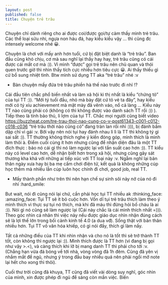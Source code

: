 ```yaml
---
layout: post
published: false
title: Chuyện trẻ trâu
---
```


Chuyện chỉ dành riêng cho ai được coi/được gọi/tự cảm thấy mình trẻ trâu. Các thể loại sửu nhi, ngựa non háu đá, hay kiểu kiểu vậy … thì cũng đc intensely welcome nhé 😀.

Chuyện là chơi với mấy anh hơn tuổi, cứ bị đặt biệt danh là “trẻ trâu”. Ban đầu cũng khó chịu, cơ mà sau nghĩ lại thấy hay hay, trẻ trâu cũng có cái được cái mất cơ mà :)).
Vì mình “được” gọi trẻ trâu nên chủ quan và thói quen trước giờ thì nhìn thấy tích cực nhiều hơn tiêu cực 😀. Ai thấy thiếu gì cứ bổ sung nhiệt tình. Btw mình sử dụng TT aka “trẻ trâu” nhé :v

- Bàn chuyện mấy đứa trẻ trâu phiền hà thế nào trước đi nhỉ !?

Cái đầu tiên chắc phổ biến nhất và làm xã hội kì thị nhất là kiểu “chứng tỏ” của tụi TT :)). “Mới tý tuổi đầu, nhỏ mà bày đặt cứ tỏ vẻ ta đây”, hay kiểu mới có tý xíu achievement mà mặt mày đã vênh váo, nổ cả làng … Kiểu này TT nào cũng phải có (không có thì không được vào danh sách TT rồi :)) ).
Tiếp theo là tính bảo thủ, lì lợm của tụi TT. Chắc mọi người cũng biết video https://buzzheat.com/tre-trau-thoi-nao-cung-co-v-post61343-c001-c012-c018-c036 “trẻ trâu thời nào cũng có” đang tràn lan rồi nhỉ :))), bị đánh bầm dập chỉ vì gái :v. Bởi vậy nên nói tụi hay đánh nhau lì lì là TT thì không tý gì sai sất :)). TT thường không thích nghe ý kiến đóng góp, mình thích là mình làm thôi à.
Điểm cuối cùng ít hơn nhưng cũng để nhận diện đâu là một TT đích thực : bảo nó cái gì thì nó làm ngược lại với tần suất cao hơn :)). TT kiểu này có level cao hơn, dễ nhận biết hơn trong xã hội, nhưng cũng gây sát thương kha khá với những ai tiếp xúc với TT loại này :v. Ngẫm nghĩ lại bản thân ngày xưa hay bị ba mẹ cấm chơi điện tử, kết quả là không những cúp học thêm mà nhiều lần cúp luôn học chính đi chơi, good job, real TT.

- Mấy thành phần như trên thì nên hạn chế sự sinh sôi nảy nở của nó đi nhỉ :hard_smile:

But wait, nói đi cũng nói lại chứ, cần phải học tụi TT nhiều ak :thinking_face: :amazing_face:
Tụi TT sẽ ít bỏ cuộc hơn. Vốn dĩ tụi trẻ trâu thích làm theo ý mình thích vì thực sự tụi nó thích, mà khi đã máu thì đừng hỏi bố cháu là ai :)). 
Nói gì nó cũng sẽ làm ngược lại (Cái này chắc là cái mình thích nhất =))). Theo góc nhìn cá nhân thì việc này nếu được giáo dục nhìn nhận đúng cách sẽ là lợi thế lớn trong bối cảnh kinh tế 4.0 (a dua vđ).
Sống thật với bản thân nhiều hơn. Tụi TT vô văn hóa khiếp, có gì nói đấy, thích gì làm nấy. 

Tất cả những điều của TT khi nhìn nhận và cho nó là tốt thì sẽ trở thành TT tốt, còn không thì ngược lại :)). 
Mình thích được là TT hơn (vì đang bị gọi như vậy >.<), và càng thích khi lỡ bị mang danh TT thì phải cho tới :v. (Chẳng hạn vừa đá bóng về tới nhà, vòng vòng đã 1h đêm. Cũng đã yên vị nhắm mắt để ngủ, nhưng ý trong đầu bay nhiều quá nên phải ngồi mở note lại hết cho xong thì thôi). 

Cuối thư trời cũng đã khuya, TT cũng đã viết vài dòng suy nghĩ, góc nhìn của mình, xin được phép đi ngủ để sáng còn mần việc.
Biến

